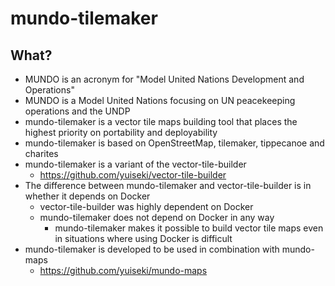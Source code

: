 # mundo-tilemaker

## What?

- MUNDO is an acronym for "Model United Nations Development and Operations"
- MUNDO is a Model United Nations focusing on UN peacekeeping operations and the UNDP
- mundo-tilemaker is a vector tile maps building tool that places the highest priority on portability and deployability
- mundo-tilemaker is based on OpenStreetMap, tilemaker, tippecanoe and charites
- mundo-tilemaker is a variant of the vector-tile-builder
  - https://github.com/yuiseki/vector-tile-builder
- The difference between mundo-tilemaker and vector-tile-builder is in whether it depends on Docker
  - vector-tile-builder was highly dependent on Docker
  - mundo-tilemaker does not depend on Docker in any way
    - mundo-tilemaker makes it possible to build vector tile maps even in situations where using Docker is difficult
- mundo-tilemaker is developed to be used in combination with mundo-maps
  - https://github.com/yuiseki/mundo-maps
